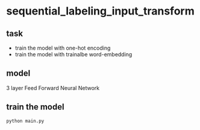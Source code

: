 # sequential_labeling_input_transform

## task
- train the model with one-hot encoding
- train the model with trainalbe word-embedding

## model
3 layer Feed Forward Neural Network

## train the model
~~~
python main.py 
~~~
